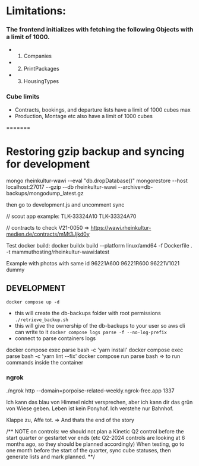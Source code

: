 # Limitations:
### The frontend initializes with fetching the following Objects with a limit of 1000.
- 1. Companies
- 2. PrintPackages
- 3. HousingTypes

### Cube limits
- Contracts, bookings, and departure lists have a limit of 1000 cubes max
- Production, Montage etc also have a limit of 1000 cubes

=======
# Restoring gzip backup and syncing for development


mongo rheinkultur-wawi --eval "db.dropDatabase()"
mongorestore --host localhost:27017 --gzip --db rheinkultur-wawi --archive=db-backups/mongodump_latest.gz 

then go to development.js and uncomment sync

// scout app example:
TLK-33324A10 TLK-33324A70


// contracts to check
V21-0050 => https://wawi.rheinkultur-medien.de/contracts/mMt3Jjkd0y

Test docker build:
docker buildx build --platform linux/amd64 -f Dockerfile . -t mammuthosting/rheinkultur-wawi:latest

Example with photos with same id
96221A600
96221R600
96221V1021
dummy

## DEVELOPMENT
`docker compose up -d`
- this will create the db-backups folder with root permissions
`./retrieve_backup.sh`
- this will give the ownership of the db-backups to your user so aws cli can write to it
`docker compose logs parse -f --no-log-prefix`
- connect to parse containers logs

docker compose exec parse bash -c 'yarn install'
docker compose exec parse bash -c 'yarn lint --fix'
docker compose run parse bash => to run commands inside the container

### ngrok
./ngrok http --domain=porpoise-related-weekly.ngrok-free.app 1337


Ich kann das blau von Himmel nicht versprechen, aber ich kann dir das grün von Wiese geben.
Leben ist kein Ponyhof.
Ich verstehe nur Bahnhof.

Klappe zu, Affe tot. => And thats the end of the story


/**
NOTE on controls: we should not plan a Kinetic Q2 control before the start quarter or gestartet vor ends (etc Q2-2024 controls are looking at 6 months ago, so they should be planned accordingly)
When testing, go to one month before the start of the quarter, sync cube statuses, then generate lists and mark planned.
**/